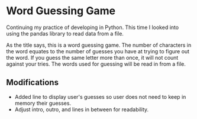 # Word Guessing Game
Continuing my practice of developing in Python. This time I looked into using the pandas library to read data from a file. 

As the title says, this is a word guessing game. The number of characters in the word equates to the number of guesses you have at trying to figure out the word. If you guess the same letter more than once, it will not count against your tries. The words used for guessing will be read in from a file.

## Modifications
* Added line to display user's guesses so user does not need to keep in memory their guesses.
* Adjust intro, outro, and lines in between for readability.
